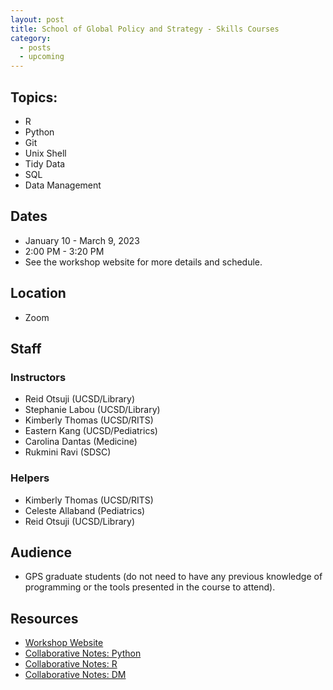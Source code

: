 ```yaml
---
layout: post
title: School of Global Policy and Strategy - Skills Courses
category:
  - posts
  - upcoming
---
```


## Topics:

* R
* Python
* Git
* Unix Shell
* Tidy Data
* SQL
* Data Management

## Dates

* January 10 - March 9, 2023
* 2:00 PM - 3:20 PM
* See the workshop website for more details and schedule.


## Location

* Zoom


## Staff

### Instructors
* Reid Otsuji (UCSD/Library)
* Stephanie Labou (UCSD/Library)
* Kimberly Thomas (UCSD/RITS)
* Eastern Kang (UCSD/Pediatrics)
* Carolina Dantas (Medicine)
* Rukmini Ravi (SDSC)

### Helpers
* Kimberly Thomas (UCSD/RITS)
* Celeste Allaband (Pediatrics)
* Reid Otsuji (UCSD/Library)


## Audience

* GPS graduate students (do not need to have any previous knowledge of programming or the tools presented in the course to attend).


## Resources

* [Workshop Website](https://ucsdlib.github.io/WIN2023-GPS-Skills-Courses/)
* [Collaborative Notes: Python](https://hackmd.io/@kkt008/gps-python-2023)
* [Collaborative Notes: R](https://hackmd.io/@kkt008/gps-r-2023)
* [Collaborative Notes: DM](https://hackmd.io/@kkt008/gps-dm-2023)
